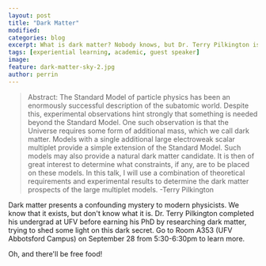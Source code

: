 ```yaml
---
layout: post
title: "Dark Matter"
modified:
categories: blog
excerpt: What is dark matter? Nobody knows, but Dr. Terry Pilkington is trying to find out.
tags: [experiential learning, academic, guest speaker]
image: 
feature: dark-matter-sky-2.jpg
author: perrin
---
```


>Abstract: The Standard Model of particle physics has been an enormously successful description of the subatomic world. Despite this, experimental observations hint strongly that something is needed beyond the Standard Model. One such observation is that the Universe requires some form of additional mass, which we call dark matter. Models with a single additional large electroweak scalar multiplet provide a simple extension of the Standard Model. Such models may also provide a natural dark matter candidate. It is then of great interest to determine what constraints, if any, are to be placed on these models. In this talk, I will use a combination of theoretical requirements and experimental results to determine the dark matter prospects of the large multiplet models.
> -Terry Pilkington

Dark matter presents a confounding mystery to modern physicists. We know that it exists, but don't know what it is. Dr. Terry Pilkington completed his undergrad at UFV before earning his PhD by researching dark matter, trying to shed some light on this dark secret. Go to Room A353 (UFV Abbotsford Campus) on September 28 from 5:30-6:30pm to learn more. 

Oh, and there'll be free food!
